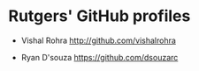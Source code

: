 Rutgers' GitHub profiles
====================================

- Vishal Rohra http://github.com/vishalrohra

- Ryan D'souza https://github.com/dsouzarc
